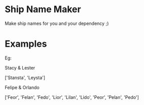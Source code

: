 # Ship Name Maker

Make ship names for you and your dependency ;)

# Examples

Eg:

Stacy & Lester

['Stansta', 'Leysta']

Felipe & Orlando

['Feor', 'Felan', 'Fedo', 'Lior', 'Lilan', 'Lido', 'Peor', 'Pelan', 'Pedo']


